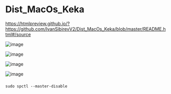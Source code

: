 # Dist_MacOs_Keka

https://htmlpreview.github.io/?https://github.com/IvanSibirevV2/Dist_MacOs_Keka/blob/master/README.html#/source

![image](https://github.com/user-attachments/assets/457fcd46-4260-44d3-b619-16b629d0f9c6)

![image](https://github.com/user-attachments/assets/ce6361e3-64da-496e-867d-b28bf9d5678b)

![image](https://github.com/user-attachments/assets/aa00960f-8ce9-4374-a5a6-7b445c5f8450)

![image](https://github.com/user-attachments/assets/6a97b1fc-cb13-47fa-ad5b-ea208e7c36d7)

#####
    sudo spctl --master-disable







